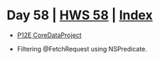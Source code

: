 # Day 58 | [HWS 58](https://www.hackingwithswift.com/100/swiftui/58) | [Index](https://github.com/JulesMoorhouse/100DaysOfSwiftUI/blob/main/README.md)

- [P12E CoreDataProject](https://github.com/JulesMoorhouse/100DaysOfSwiftUI/blob/main/P12E%20CoreDataProject/P12E%20CoreDataProject/ContentView.swift) 

- Filtering @FetchRequest using NSPredicate. 

